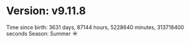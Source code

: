 # Version: v9.11.8
Time since birth: 3631 days, 87144 hours, 5228640 minutes, 313718400 seconds
Season: Summer ☀️
